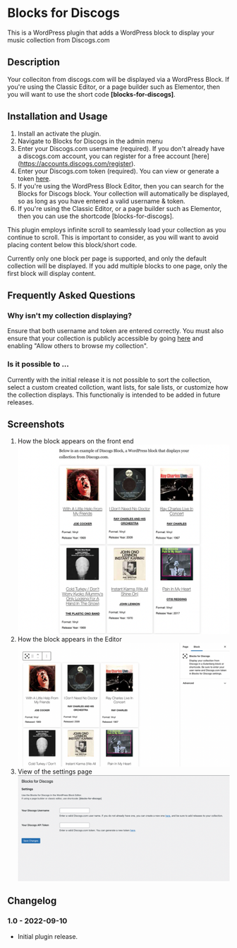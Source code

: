 # Blocks for Discogs

This is a WordPress plugin that adds a WordPress block to display your music collection from Discogs.com

## Description

Your colleciton from discogs.com will be displayed via a WordPress Block. If you're using the Classic Editor, or a page builder such as Elementor, then you will want to use the short code **[blocks-for-discogs]**.

## Installation and Usage

1. Install an activate the plugin.
2. Navigate to Blocks for Discogs in the admin menu
3. Enter your Discogs.com username (required). If you don't already have a discogs.com account, you can register for a free account [here] (https://accounts.discogs.com/register).
4. Enter your Discogs.com token (required). You can view or generate a token [here](https://www.discogs.com/settings/developers).
5. If you're using the WordPress Block Editor, then you can search for the Blocks for Discogs block. Your collection will automatically be displayed, so as long as you have entered a valid username & token.
6. If you're using the Classic Editor, or a page builder such as Elementor, then you can use the shortcode [blocks-for-discogs].

This plugin employs infinite scroll to seamlessly load your collection as you continue to scroll. This is important to consider, as you will want to avoid placing content below this block/short code.

Currently only one block per page is supported, and only the default collection will be displayed. If you add multiple blocks to one page, only the first block will display content.

## Frequently Asked Questions

### Why isn't my collection displaying?

Ensure that both username and token are entered correctly. You must also ensure that your collection is publicly accessible by going [here](https://www.discogs.com/settings/privacy) and enabling "Allow others to browse my collection".

### Is it possible to ...

Currently with the initial release it is not possible to sort the collection, select a custom created collction, want lists, for sale lists, or customize how the collection displays. This functionaliy is intended to be added in future releases.

## Screenshots

1. How the block appears on the front end
   ![How the block appears on the front end](/screenshots/screenshot-1.png)
2. How the block appears in the Editor
   ![How the block appears in the Editor](/screenshots/screenshot-2.png)
3. View of the settings page
   ![View of the settings page](/screenshots/screenshot-3.png)

## Changelog

### 1.0 - 2022-09-10

-   Initial plugin release.
